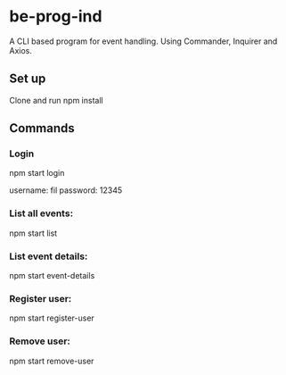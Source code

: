 # be-prog-ind

A CLI based program for event handling.
Using Commander, Inquirer and Axios.

## Set up
Clone and run npm install

## Commands

### Login

npm start login

username: fil
password: 12345

### List all events:

npm start list

### List event details:

npm start event-details

### Register user:

npm start register-user

### Remove user:

npm start remove-user
